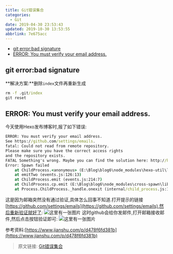 ```yaml
---
title: Git错误集合
categories: 
  - Git
date: 2019-04-30 23:53:43
updated: 2019-10-30 13:53:55
abbrlink: 7e675acc
---
```

- [git error:bad signature](/blog/html/7e675acc/#git-error-bad-signature)
- [ERROR: You must verify your email address.](/blog/html/7e675acc/#ERROR-You-must-verify-your-email-address)

<!--more-->
<script src="https://cdn.bootcss.com/jquery/3.4.0/jquery.slim.min.js"></script>
<script>$(document).ready(function () {$(".post-body > ul:nth-child(1)").hide();});</script>

<!--end-->
## git error:bad signature ##
**解决方案:**删除`index`文件再重新生成
```cmd
rm -f .git/index
git reset
```
## ERROR: You must verify your email address. ##
今天使用Hexo发布博客时,报了如下错误:
```cmd
ERROR: You must verify your email address.
See https://github.com/settings/emails.
fatal: Could not read from remote repository.
Please make sure you have the correct access rights
and the repository exists.
FATAL Something's wrong. Maybe you can find the solution here: http://hexo.io/docs/troubleshooting.html
Error: Spawn failed
    at ChildProcess.<anonymous> (E:\Blog\blog6\node_modules\hexo-util\lib\spawn.js:52:19)
    at emitTwo (events.js:126:13)
    at ChildProcess.emit (events.js:214:7)
    at ChildProcess.cp.emit (E:\Blog\blog6\node_modules\cross-spawn\lib\enoent.js:40:29)
    at Process.ChildProcess._handle.onexit (internal/child_process.js:198:12)

```
这是因为邮箱突然没有通过验证,具体怎么回事不知道.打开提示的链接[https://github.com/settings/emails](https://github.com/settings/emails),然后重新验证就好了:
![这里有一张图片](https://image-1257720033.cos.ap-shanghai.myqcloud.com/blog/git/Error/Email/1.png)
这时github会给你发邮件,打开邮箱接收邮件,然后点击按钮验证即可:
![这里有一张图片](https://image-1257720033.cos.ap-shanghai.myqcloud.com/blog/git/Error/Email/2.png)

参考资料:[https://www.jianshu.com/p/d478f6fd381b](https://www.jianshu.com/p/d478f6fd381b)

>原文链接: [Git错误集合](https://lanlan2017.github.io/blog/7e675acc/)